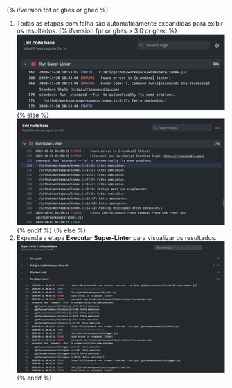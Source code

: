 {% ifversion fpt or ghes or ghec %}
1. Todas as etapas com falha são automaticamente expandidas para exibir os resultados.
   {% ifversion fpt or ghes > 3.0 or ghec %}
   ![Resultados do fluxo de trabalho do Super linter](/assets/images/help/repository/super-linter-workflow-results-updated-2.png){% else %}
![Super linter workflow results](/assets/images/help/repository/super-linter-workflow-results-updated.png){% endif %}
{% else %}
1. Expanda a etapa **Executar Super-Linter** para visualizar os resultados. ![Resultados do fluxo de trabalho do Super linter](/assets/images/help/repository/super-linter-workflow-results.png)
{% endif %}
